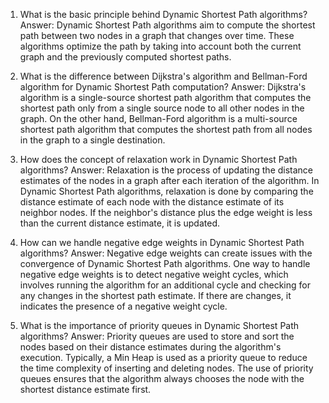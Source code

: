 

1. What is the basic principle behind Dynamic Shortest Path algorithms?
Answer: Dynamic Shortest Path algorithms aim to compute the shortest path between two nodes in a graph that changes over time. These algorithms optimize the path by taking into account both the current graph and the previously computed shortest paths.

2. What is the difference between Dijkstra's algorithm and Bellman-Ford algorithm for Dynamic Shortest Path computation?
Answer: Dijkstra's algorithm is a single-source shortest path algorithm that computes the shortest path only from a single source node to all other nodes in the graph. On the other hand, Bellman-Ford algorithm is a multi-source shortest path algorithm that computes the shortest path from all nodes in the graph to a single destination.

3. How does the concept of relaxation work in Dynamic Shortest Path algorithms?
Answer: Relaxation is the process of updating the distance estimates of the nodes in a graph after each iteration of the algorithm. In Dynamic Shortest Path algorithms, relaxation is done by comparing the distance estimate of each node with the distance estimate of its neighbor nodes. If the neighbor's distance plus the edge weight is less than the current distance estimate, it is updated.

4. How can we handle negative edge weights in Dynamic Shortest Path algorithms?
Answer: Negative edge weights can create issues with the convergence of Dynamic Shortest Path algorithms. One way to handle negative edge weights is to detect negative weight cycles, which involves running the algorithm for an additional cycle and checking for any changes in the shortest path estimate. If there are changes, it indicates the presence of a negative weight cycle.

5. What is the importance of priority queues in Dynamic Shortest Path algorithms?
Answer: Priority queues are used to store and sort the nodes based on their distance estimates during the algorithm's execution. Typically, a Min Heap is used as a priority queue to reduce the time complexity of inserting and deleting nodes. The use of priority queues ensures that the algorithm always chooses the node with the shortest distance estimate first.